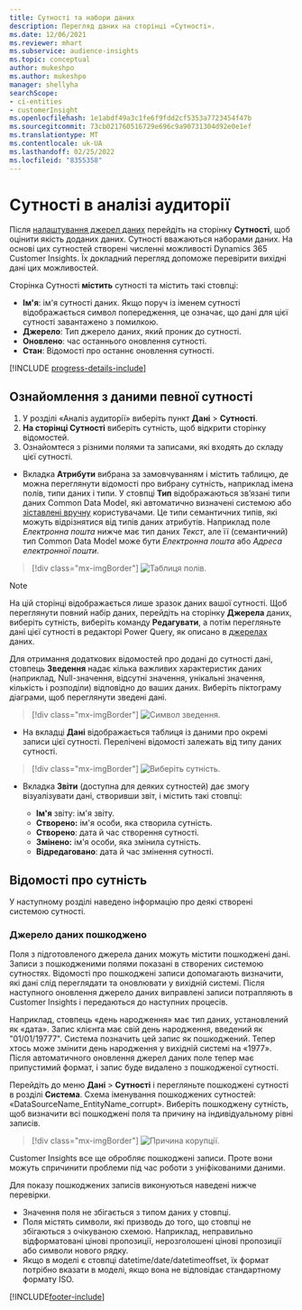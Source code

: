 ```yaml
---
title: Сутності та набори даних
description: Перегляд даних на сторінці «Сутності».
ms.date: 12/06/2021
ms.reviewer: mhart
ms.subservice: audience-insights
ms.topic: conceptual
author: mukeshpo
ms.author: mukeshpo
manager: shellyha
searchScope:
- ci-entities
- customerInsight
ms.openlocfilehash: 1e1abdf49a3c1fe6f9fdd2cf5353a7723454f47b
ms.sourcegitcommit: 73cb021760516729e696c9a90731304d92e0e1ef
ms.translationtype: MT
ms.contentlocale: uk-UA
ms.lasthandoff: 02/25/2022
ms.locfileid: "8355358"
---
```

# <a name="entities-in-audience-insights"></a>Сутності в аналізі аудиторії

Після [налаштування джерел даних](data-sources.md) перейдіть на сторінку **Сутності**, щоб оцінити якість доданих даних. Сутності вважаються наборами даних. На основі цих сутностей створені численні можливості Dynamics 365 Customer Insights. Їх докладний перегляд допоможе перевірити вихідні дані цих можливостей.

Сторінка Сутності **містить** сутності та містить такі стовпці:

- **Ім'я**: ім'я сутності даних. Якщо поруч із іменем сутності відображається символ попередження, це означає, що дані для цієї сутності завантажено з помилкою.
- **Джерело**: Тип джерело даних, який проник до сутності.
- **Оновлено**: час останнього оновлення сутності.
- **Стан**: Відомості про останнє оновлення сутності.

[!INCLUDE [progress-details-include](../includes/progress-details-pane.md)]

## <a name="explore-a-specific-entitys-data"></a>Ознайомлення з даними певної сутності

1. У розділі «Аналіз аудиторії» виберіть пункт **Дані** > **Сутності**.
1. **На сторінці Сутності** виберіть сутність, щоб відкрити сторінку відомостей.  
1. Ознайомтеся з різними полями та записами, які входять до складу цієї сутності.

- Вкладка **Атрибути** вибрана за замовчуванням і містить таблицю, де можна переглянути відомості про вибрану сутність, наприклад імена полів, типи даних і типи. У стовпці **Тип** відображаються зв’язані типи даних Common Data Model, які автоматично визначені системою або [зіставлені вручну](map-entities.md) користувачами. Це типи семантичних типів, які можуть відрізнятися від типів даних атрибутів. Наприклад поле *Електронна пошта* нижче має тип даних *Текст*, але її (семантичний) тип Common Data Model може бути *Електронна пошта* або *Адреса електронної пошти*.

> [!div class="mx-imgBorder"]
> ![Таблиця полів.](media/data-manager-entities-fields.PNG "Таблиця полів")

> [!NOTE]
> На цій сторінці відображається лише зразок даних вашої сутності. Щоб переглянути повний набір даних, перейдіть на сторінку **Джерела** даних, виберіть сутність, виберіть команду **Редагувати**, а потім перегляньте дані цієї сутності в редакторі Power Query, як описано в [джерелах](data-sources.md) даних.

Для отримання додаткових відомостей про додані до сутності дані, стовпець **Зведення** надає кілька важливих характеристик даних (наприклад, Null-значення, відсутні значення, унікальні значення, кількість і розподіли) відповідно до ваших даних. Виберіть піктограму діаграми, щоб переглянути зведені дані.

> [!div class="mx-imgBorder"]
> ![Символ зведення.](media/data-manager-entities-summary.png "Зведена таблиця даних")

- На вкладці **Дані** відображається таблиця із даними про окремі записи цієї сутності. Перелічені відомості залежать від типу даних сутності.

> [!div class="mx-imgBorder"]
> ![Виберіть сутність.](media/data-manager-entities-data.png "Вибрати сутність")

- Вкладка **Звіти** (доступна для деяких сутностей) дає змогу візуалізувати дані, створивши звіт, і містить такі стовпці:

  - **Ім'я** звіту: ім'я звіту.
  - **Створено:** ім'я особи, яка створила сутність.
  - **Створено**: дата й час створення сутності.
  - **Змінено:** ім'я особи, яка змінила сутність.
  - **Відредаговано**: дата й час змінення сутності. 

## <a name="entity-specific-information"></a>Відомості про сутність

У наступному розділі наведено інформацію про деякі створені системою сутності.

### <a name="corrupted-data-sources"></a>Джерело даних пошкоджено

Поля з підготовленого джерела даних можуть містити пошкоджені дані. Записи з пошкодженими полями показані в створених системою сутностях. Відомості про пошкоджені записи допомагають визначити, які дані слід переглядати та оновлювати у вихідній системі. Після наступного оновлення джерело даних виправлені записи потрапляють в Customer Insights і передаються до наступних процесів. 

Наприклад, стовпець «день народження» має тип даних, установлений як «дата». Запис клієнта має свій день народження, введений як "01/01/19777". Система позначить цей запис як пошкоджений. Тепер хтось може змінити день народження у вихідній системі на «1977». Після автоматичного оновлення джерел даних поле тепер має припустимий формат, і запис буде видалено з пошкодженої сутності. 

Перейдіть до меню **Дані** > **Сутності** і перегляньте пошкоджені сутності в розділі **Система**. Схема іменування пошкоджених сутностей: «DataSourceName_EntityName_corrupt». Виберіть пошкоджену сутність, щоб визначити всі пошкоджені поля та причину на індивідуальному рівні записів.
> [!div class="mx-imgBorder"]
> ![Причина корупції.](media/corruption-reason.png "Причина корупції")

Customer Insights все ще обробляє пошкоджені записи. Проте вони можуть спричинити проблеми під час роботи з уніфікованими даними.

Для показу пошкоджених записів виконуються наведені нижче перевірки. 

- Значення поля не збігається з типом даних у стовпці.
- Поля містять символи, які призводь до того, що стовпці не збігаються з очікуваною схемою. Наприклад, неправильно відформатовані цінові пропозиції, нерозголошені цінові пропозиції або символи нового рядку.
- Якщо в моделі є стовпці datetime/date/datetimeoffset, їх формат потрібно вказати в моделі, якщо вона не відповідає стандартному формату ISO.


[!INCLUDE[footer-include](../includes/footer-banner.md)]
